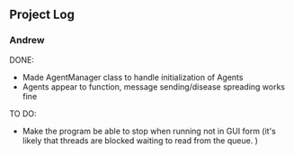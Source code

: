 ## Project Log 

### Andrew 
DONE:

- Made AgentManager class to handle initialization of Agents
- Agents appear to function, message sending/disease spreading works fine

TO DO: 

- Make the program be able to stop when running not in GUI form (it's likely that threads
are blocked waiting to read from the queue. )